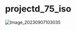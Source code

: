 # projectd_75_iso
![Image_20230907103035](https://github.com/gskygithub/projectd_75_iso/assets/106651989/1bed65a8-f9ec-457b-b2f4-8d5c19acb253)
